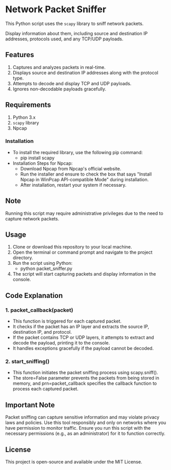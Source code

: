 # Network Packet Sniffer
This Python script uses the `scapy` library to sniff network packets.

Display information about them, including source and destination IP addresses, protocols used, and any TCP/UDP payloads.


## Features
1. Captures and analyzes packets in real-time.
2. Displays source and destination IP addresses along with the protocol type.
3. Attempts to decode and display TCP and UDP payloads.
4. Ignores non-decodable payloads gracefully.


## Requirements
1. Python 3.x
2. `scapy` library
3. Npcap


### Installation
- To install the required library, use the following pip command:
   - pip install scapy
- Installation Steps for Npcap:
   - Download Npcap from Npcap's official website.
   - Run the installer and ensure to check the box that says "Install Npcap in WinPcap API-compatible Mode" during installation.
   - After installation, restart your system if necessary.


## Note
Running this script may require administrative privileges due to the need to capture network packets.


## Usage
1. Clone or download this repository to your local machine.
2. Open the terminal or command prompt and navigate to the project directory.
3. Run the script using Python:
   - python packet_sniffer.py
4. The script will start capturing packets and display information in the console.


## Code Explanation

### 1. packet_callback(packet)
- This function is triggered for each captured packet.
- It checks if the packet has an IP layer and extracts the source IP, destination IP, and protocol.
- If the packet contains TCP or UDP layers, it attempts to extract and decode the payload, printing it to the console.
- It handles exceptions gracefully if the payload cannot be decoded.

### 2. start_sniffing()
- This function initiates the packet sniffing process using scapy.sniff().
- The store=False parameter prevents the packets from being stored in memory, and prn=packet_callback specifies the callback function to process each captured packet.


## Important Note
Packet sniffing can capture sensitive information and may violate privacy laws and policies. Use this tool responsibly and only on networks where you have permission to monitor traffic.
Ensure you run this script with the necessary permissions (e.g., as an administrator) for it to function correctly.


## License
This project is open-source and available under the MIT License.

